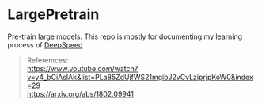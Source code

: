 # LargePretrain

Pre-train large models. This repo is mostly for documenting my learning process of [DeepSpeed](https://github.com/microsoft/DeepSpeed)

> Referemces: <br>
> https://www.youtube.com/watch?v=y4_bCiAsIAk&list=PLa85ZdUjfWS21mgibJ2vCvLziprjpKoW0&index=29<br>
> https://arxiv.org/abs/1802.09941

